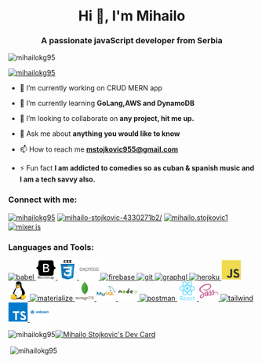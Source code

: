 <h1 align="center">Hi 👋, I'm Mihailo</h1>
<h3 align="center">A passionate javaScript developer from Serbia</h3>

<p align="left"> <img src="https://komarev.com/ghpvc/?username=mihailokg95&label=Profile%20views&color=0e75b6&style=flat" alt="mihailokg95" /> </p>

<p align="left"> <a href="https://github.com/ryo-ma/github-profile-trophy"><img src="https://github-profile-trophy.vercel.app/?username=mihailokg95" alt="mihailokg95" /></a> </p>

- 🔭 I’m currently working on CRUD MERN app

- 🌱 I’m currently learning **GoLang,AWS and DynamoDB**

- 👯 I’m looking to collaborate on **any project, hit me up.**

- 💬 Ask me about **anything you would like to know**

- 📫 How to reach me **mstojkovic955@gmail.com**

- ⚡ Fun fact **I am addicted to comedies so as cuban & spanish music and I am a tech savvy also.**

<h3 align="left">Connect with me:</h3>
<p align="left">
<a href="https://dev.to/mihailokg95" target="blank"><img align="center" src="https://cdn.jsdelivr.net/npm/simple-icons@3.0.1/icons/dev-dot-to.svg" alt="mihailokg95" height="30" width="40" /></a>
<a href="https://linkedin.com/in/mihailo-stojkovic-4330271b2/" target="blank"><img align="center" src="https://cdn.jsdelivr.net/npm/simple-icons@3.0.1/icons/linkedin.svg" alt="mihailo-stojkovic-4330271b2/" height="30" width="40" /></a>
<a href="https://fb.com/mihailo.stojkovic1" target="blank"><img align="center" src="https://cdn.jsdelivr.net/npm/simple-icons@3.0.1/icons/facebook.svg" alt="mihailo.stojkovic1" height="30" width="40" /></a>
<a href="https://instagram.com/mixer.js" target="blank"><img align="center" src="https://cdn.jsdelivr.net/npm/simple-icons@3.0.1/icons/instagram.svg" alt="mixer.js" height="30" width="40" /></a>
</p>

<h3 align="left">Languages and Tools:</h3>
<p align="left"> <a href="https://babeljs.io/" target="_blank"> <img src="https://www.vectorlogo.zone/logos/babeljs/babeljs-icon.svg" alt="babel" width="40" height="40"/> </a> <a href="https://getbootstrap.com" target="_blank"> <img src="https://raw.githubusercontent.com/devicons/devicon/master/icons/bootstrap/bootstrap-plain-wordmark.svg" alt="bootstrap" width="40" height="40"/> </a> <a href="https://www.w3schools.com/css/" target="_blank"> <img src="https://raw.githubusercontent.com/devicons/devicon/master/icons/css3/css3-original-wordmark.svg" alt="css3" width="40" height="40"/> </a> <a href="https://expressjs.com" target="_blank"> <img src="https://raw.githubusercontent.com/devicons/devicon/master/icons/express/express-original-wordmark.svg" alt="express" width="40" height="40"/> </a> <a href="https://firebase.google.com/" target="_blank"> <img src="https://www.vectorlogo.zone/logos/firebase/firebase-icon.svg" alt="firebase" width="40" height="40"/> </a> <a href="https://git-scm.com/" target="_blank"> <img src="https://www.vectorlogo.zone/logos/git-scm/git-scm-icon.svg" alt="git" width="40" height="40"/> </a> <a href="https://graphql.org" target="_blank"> <img src="https://www.vectorlogo.zone/logos/graphql/graphql-icon.svg" alt="graphql" width="40" height="40"/> </a> <a href="https://heroku.com" target="_blank"> <img src="https://www.vectorlogo.zone/logos/heroku/heroku-icon.svg" alt="heroku" width="40" height="40"/> </a> <a href="https://developer.mozilla.org/en-US/docs/Web/JavaScript" target="_blank"> <img src="https://raw.githubusercontent.com/devicons/devicon/master/icons/javascript/javascript-original.svg" alt="javascript" width="40" height="40"/> </a> <a href="https://www.linux.org/" target="_blank"> <img src="https://raw.githubusercontent.com/devicons/devicon/master/icons/linux/linux-original.svg" alt="linux" width="40" height="40"/> </a> <a href="https://materializecss.com/" target="_blank"> <img src="https://raw.githubusercontent.com/prplx/svg-logos/5585531d45d294869c4eaab4d7cf2e9c167710a9/svg/materialize.svg" alt="materialize" width="40" height="40"/> </a> <a href="https://www.mongodb.com/" target="_blank"> <img src="https://raw.githubusercontent.com/devicons/devicon/master/icons/mongodb/mongodb-original-wordmark.svg" alt="mongodb" width="40" height="40"/> </a> <a href="https://www.mysql.com/" target="_blank"> <img src="https://raw.githubusercontent.com/devicons/devicon/master/icons/mysql/mysql-original-wordmark.svg" alt="mysql" width="40" height="40"/> </a> <a href="https://nodejs.org" target="_blank"> <img src="https://raw.githubusercontent.com/devicons/devicon/master/icons/nodejs/nodejs-original-wordmark.svg" alt="nodejs" width="40" height="40"/> </a> <a href="https://postman.com" target="_blank"> <img src="https://www.vectorlogo.zone/logos/getpostman/getpostman-icon.svg" alt="postman" width="40" height="40"/> </a> <a href="https://reactjs.org/" target="_blank"> <img src="https://raw.githubusercontent.com/devicons/devicon/master/icons/react/react-original-wordmark.svg" alt="react" width="40" height="40"/> </a> <a href="https://sass-lang.com" target="_blank"> <img src="https://raw.githubusercontent.com/devicons/devicon/master/icons/sass/sass-original.svg" alt="sass" width="40" height="40"/> </a> <a href="https://tailwindcss.com/" target="_blank"> <img src="https://www.vectorlogo.zone/logos/tailwindcss/tailwindcss-icon.svg" alt="tailwind" width="40" height="40"/> </a> <a href="https://www.typescriptlang.org/" target="_blank"> <img src="https://raw.githubusercontent.com/devicons/devicon/master/icons/typescript/typescript-original.svg" alt="typescript" width="40" height="40"/> </a> <a href="https://webpack.js.org" target="_blank"> <img src="https://raw.githubusercontent.com/devicons/devicon/d00d0969292a6569d45b06d3f350f463a0107b0d/icons/webpack/webpack-original-wordmark.svg" alt="webpack" width="40" height="40"/> </a> </p>

<p><img align="left" src="https://github-readme-stats.vercel.app/api/top-langs?username=mihailokg95&show_icons=true&theme=dark&locale=en&layout=compact" alt="mihailokg95" /></p>
<a href="https://app.daily.dev/mixerjs"><img src="https://api.daily.dev/devcards/7317ebbb3d0b4219bd8971a9b5513f81.png?r=933" width="400" alt="Mihailo Stojkovic's Dev Card"/></a>

<p>&nbsp;<img align="center" src="https://github-readme-stats.vercel.app/api?username=mihailokg95&show_icons=true&locale=en" alt="mihailokg95" /></p>
